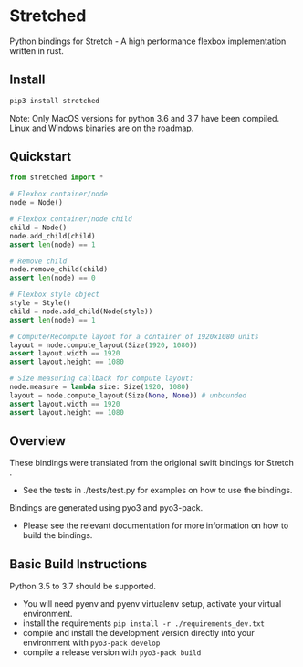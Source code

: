 
# Stretched
Python bindings for Stretch - A high performance flexbox implementation written in rust.


## Install

```bash
pip3 install stretched
```

Note: Only MacOS versions for python 3.6 and 3.7 have been compiled. Linux and Windows binaries are on the roadmap.


## Quickstart


```python
from stretched import *

# Flexbox container/node
node = Node()

# Flexbox container/node child
child = Node()
node.add_child(child)
assert len(node) == 1

# Remove child
node.remove_child(child)
assert len(node) == 0

# Flexbox style object
style = Style()
child = node.add_child(Node(style))
assert len(node) == 1

# Compute/Recompute layout for a container of 1920x1080 units
layout = node.compute_layout(Size(1920, 1080))
assert layout.width == 1920
assert layout.height == 1080

# Size measuring callback for compute layout:
node.measure = lambda size: Size(1920, 1080)
layout = node.compute_layout(Size(None, None)) # unbounded
assert layout.width == 1920
assert layout.height == 1080
```

## Overview

These bindings were translated from the origional swift bindings for Stretch .

- See the tests in ./tests/test.py for examples on how to use the bindings.



Bindings are generated using pyo3 and pyo3-pack.

- Please see the relevant documentation for more information on how to build the bindings.



## Basic Build Instructions

Python 3.5 to 3.7 should be supported.

- You will need pyenv and pyenv virtualenv setup, activate your virtual environment.
- install the requirements `pip install -r ./requirements_dev.txt`
- compile and install the development version directly into your environment with `pyo3-pack develop`
- compile a release version with `pyo3-pack build`



